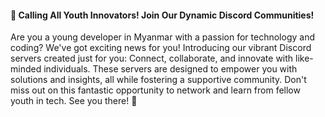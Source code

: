 
#### 🚀 Calling All Youth Innovators! Join Our Dynamic Discord Communities! 

Are you a young developer in Myanmar with a passion for technology and coding? We've got exciting news for you! Introducing our vibrant Discord servers created just for you:
Connect, collaborate, and innovate with like-minded individuals. These servers are designed to empower you with solutions and insights, all while fostering a supportive community. Don't miss out on this fantastic opportunity to network and learn from fellow youth in tech. See you there! 🌟
